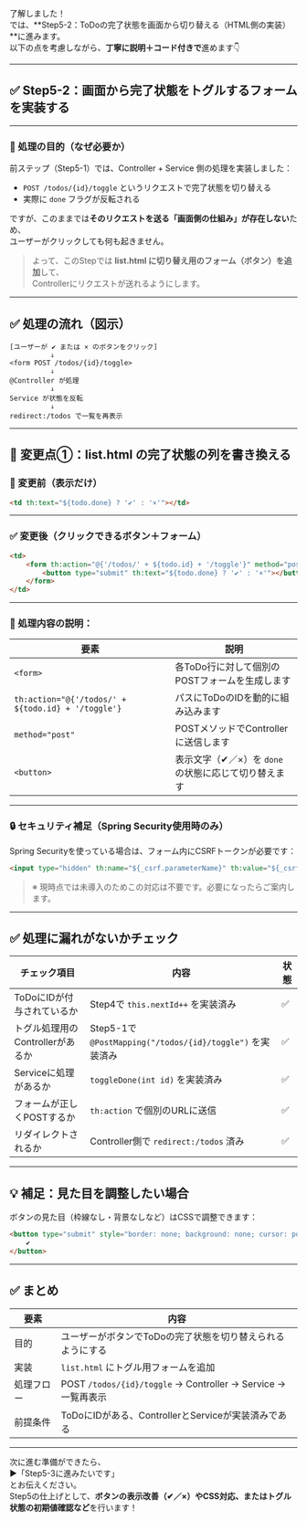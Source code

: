 了解しました！  
では、**Step5-2：ToDoの完了状態を画面から切り替える（HTML側の実装）**に進みます。  
以下の点を考慮しながら、**丁寧に説明＋コード付きで**進めます👇

---

## ✅ Step5-2：画面から完了状態をトグルするフォームを実装する

---

### 🎯 処理の目的（なぜ必要か）

前ステップ（Step5-1）では、Controller + Service 側の処理を実装しました：

- `POST /todos/{id}/toggle` というリクエストで完了状態を切り替える
- 実際に `done` フラグが反転される

ですが、このままでは**そのリクエストを送る「画面側の仕組み」が存在しない**ため、  
ユーザーがクリックしても何も起きません。

> よって、このStepでは **list.html に切り替え用のフォーム（ボタン）を追加**して、  
Controllerにリクエストが送れるようにします。

---

## ✅ 処理の流れ（図示）

```
[ユーザーが ✔ または × のボタンをクリック]
          ↓
<form POST /todos/{id}/toggle>
          ↓
@Controller が処理
          ↓
Service が状態を反転
          ↓
redirect:/todos で一覧を再表示
```

---

## 🔧 変更点①：list.html の完了状態の列を書き換える

### 🔁 変更前（表示だけ）

```html
<td th:text="${todo.done} ? '✔' : '×'"></td>
```

---

### ✅ 変更後（クリックできるボタン＋フォーム）

```html
<td>
    <form th:action="@{'/todos/' + ${todo.id} + '/toggle'}" method="post">
        <button type="submit" th:text="${todo.done} ? '✔' : '×'"></button>
    </form>
</td>
```

---

### 📘 処理内容の説明：

| 要素 | 説明 |
|------|------|
| `<form>` | 各ToDo行に対して個別のPOSTフォームを生成します |
| `th:action="@{'/todos/' + ${todo.id} + '/toggle'}` | パスにToDoのIDを動的に組み込みます |
| `method="post"` | POSTメソッドでControllerに送信します |
| `<button>` | 表示文字（✔／×）を `done` の状態に応じて切り替えます |

---

### 🔒 セキュリティ補足（Spring Security使用時のみ）

Spring Securityを使っている場合は、フォーム内にCSRFトークンが必要です：

```html
<input type="hidden" th:name="${_csrf.parameterName}" th:value="${_csrf.token}" />
```

> ※ 現時点では未導入のためこの対応は不要です。必要になったらご案内します。

---

## ✅ 処理に漏れがないかチェック

| チェック項目 | 内容 | 状態 |
|--------------|------|------|
| ToDoにIDが付与されているか | Step4で `this.nextId++` を実装済み | ✅ |
| トグル処理用のControllerがあるか | Step5-1で `@PostMapping("/todos/{id}/toggle")` を実装済み | ✅ |
| Serviceに処理があるか | `toggleDone(int id)` を実装済み | ✅ |
| フォームが正しくPOSTするか | `th:action` で個別のURLに送信 | ✅ |
| リダイレクトされるか | Controller側で `redirect:/todos` 済み | ✅ |

---

## 💡 補足：見た目を調整したい場合

ボタンの見た目（枠線なし・背景なしなど）はCSSで調整できます：

```html
<button type="submit" style="border: none; background: none; cursor: pointer;">
    ✔
</button>
```

---

## ✅ まとめ

| 要素 | 内容 |
|------|------|
| 目的 | ユーザーがボタンでToDoの完了状態を切り替えられるようにする |
| 実装 | `list.html` にトグル用フォームを追加 |
| 処理フロー | POST `/todos/{id}/toggle` → Controller → Service → 一覧再表示 |
| 前提条件 | ToDoにIDがある、ControllerとServiceが実装済みである |

---

次に進む準備ができたら、  
▶️「Step5-3に進みたいです」  
とお伝えください。  
Step5の仕上げとして、**ボタンの表示改善（✔／×）やCSS対応、またはトグル状態の初期値確認など**を行います！